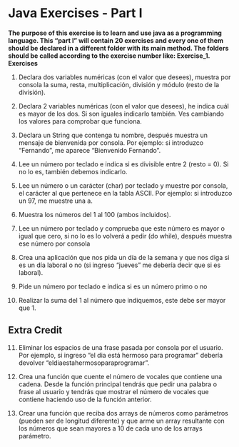 # Java Exercises - Part I

**The purpose of this exercise is to learn and use java as a programming language. This “part I”
will contain 20 exercises and every one of them should be declared in a different folder with its
main method.
The folders should be called according to the exercise number like: Exercise_1.
Exercises**

1. Declara dos variables numéricas (con el valor que desees), muestra por consola la
suma, resta, multiplicación, división y módulo (resto de la división).

2. Declara 2 variables numéricas (con el valor que desees), he indica cuál es mayor de los
dos. Si son iguales indicarlo también. Ves cambiando los valores para comprobar que
funciona.

3. Declara un String que contenga tu nombre, después muestra un mensaje de bienvenida
por consola. Por ejemplo: si introduzco “Fernando”, me aparece “Bienvenido Fernando”.

4. Lee un número por teclado e indica si es divisible entre 2 (resto = 0). Si no lo es,
también debemos indicarlo.

5. Lee un número o un carácter (char) por teclado y muestre por consola, el carácter al que
pertenece en la tabla ASCII. Por ejemplo: si introduzco un 97, me muestre una a.

6. Muestra los números del 1 al 100 (ambos incluidos).

7. Lee un número por teclado y comprueba que este número es mayor o igual que cero, si
no lo es lo volverá a pedir (do while), después muestra ese número por consola

8. Crea una aplicación que nos pida un día de la semana y que nos diga si es un día
laboral o no (si ingreso “jueves” me debería decir que si es laboral).

9. Pide un número por teclado e indica si es un número primo o no

10. Realizar la suma del 1 al número que indiquemos, este debe ser mayor que 1.

## Extra Credit

11. Eliminar los espacios de una frase pasada por consola por el usuario. Por ejemplo, si
ingreso “el dia está hermoso para programar” debería devolver
“eldiaestahermosoparaprogramar”.

12. Crea una función que cuente el número de vocales que contiene una cadena.
Desde la función principal tendrás que pedir una palabra o frase al usuario y tendrás
que mostrar el número de vocales que contiene haciendo uso de la función anterior.

13. Crear una función que reciba dos arrays de números como parámetros (pueden ser
de longitud diferente) y que arme un array resultante con los números que sean
mayores a 10 de cada uno de los arrays parámetro.
